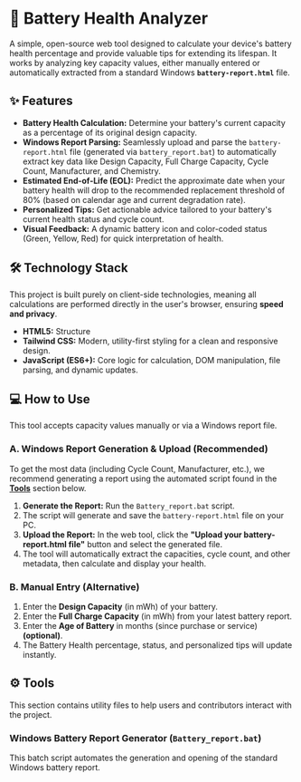 # 🔋 Battery Health Analyzer

A simple, open-source web tool designed to calculate your device's battery health percentage and provide valuable tips for extending its lifespan. It works by analyzing key capacity values, either manually entered or automatically extracted from a standard Windows **`battery-report.html`** file.

## ✨ Features

* **Battery Health Calculation:** Determine your battery's current capacity as a percentage of its original design capacity.
* **Windows Report Parsing:** Seamlessly upload and parse the `battery-report.html` file (generated via `battery_report.bat`) to automatically extract key data like Design Capacity, Full Charge Capacity, Cycle Count, Manufacturer, and Chemistry.
* **Estimated End-of-Life (EOL):** Predict the approximate date when your battery health will drop to the recommended replacement threshold of 80% (based on calendar age and current degradation rate).
* **Personalized Tips:** Get actionable advice tailored to your battery's current health status and cycle count.
* **Visual Feedback:** A dynamic battery icon and color-coded status (Green, Yellow, Red) for quick interpretation of health.

## 🛠️ Technology Stack

This project is built purely on client-side technologies, meaning all calculations are performed directly in the user's browser, ensuring **speed and privacy**.

* **HTML5:** Structure
* **Tailwind CSS:** Modern, utility-first styling for a clean and responsive design.
* **JavaScript (ES6+):** Core logic for calculation, DOM manipulation, file parsing, and dynamic updates.

## 💻 How to Use

This tool accepts capacity values manually or via a Windows report file.

### A. Windows Report Generation & Upload (Recommended)

To get the most data (including Cycle Count, Manufacturer, etc.), we recommend generating a report using the automated script found in the **[Tools](#-tools)** section below.

1.  **Generate the Report:** Run the `Battery_report.bat` script.
2.  The script will generate and save the `battery-report.html` file on your PC.
3.  **Upload the Report:** In the web tool, click the **"Upload your battery-report.html file"** button and select the generated file.
4.  The tool will automatically extract the capacities, cycle count, and other metadata, then calculate and display your health.

### B. Manual Entry (Alternative)

1.  Enter the **Design Capacity** (in mWh) of your battery.
2.  Enter the **Full Charge Capacity** (in mWh) from your latest battery report.
3.  Enter the **Age of Battery** in months (since purchase or service) **(optional)**.
4.  The Battery Health percentage, status, and personalized tips will update instantly.

## ⚙️ Tools

This section contains utility files to help users and contributors interact with the project.

### Windows Battery Report Generator (`Battery_report.bat`)

This batch script automates the generation and opening of the standard Windows battery report.
